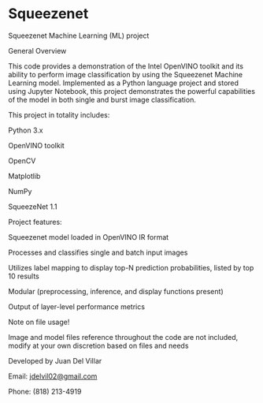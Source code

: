 # Squeezenet
Squeezenet Machine Learning (ML) project

General Overview

This code provides a demonstration of the Intel OpenVINO toolkit and its ability to perform image classification by using the Squeezenet Machine Learning model. Implemented as a Python language project and stored using Jupyter Notebook, this project demonstrates the powerful capabilities of the model in both single and burst image classification. 


This project in totality includes:



Python 3.x

OpenVINO toolkit

OpenCV

Matplotlib

NumPy

SqueezeNet 1.1

Project features:



Squeezenet model loaded in OpenVINO IR format

Processes and classifies single and batch input images

Utilizes label mapping to display top-N prediction probabilities, listed by top 10 results

Modular (preprocessing, inference, and display functions present)

Output of layer-level performance metrics



Note on file usage!


Image and model files reference throughout the code are not included, modify at your own discretion based on files and needs


Developed by Juan Del Villar

Email: jdelvil02@gmail.com

Phone: (818) 213-4919
